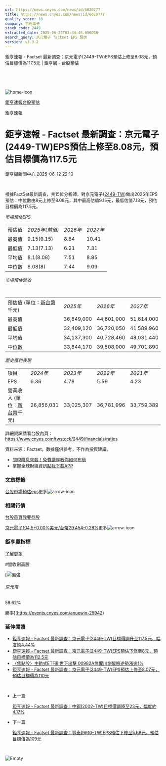 ```yaml
---
url: https://news.cnyes.com/news/id/6020777
title: https://news.cnyes.com/news/id/6020777
quality_score: 10
company: 京元電子
stock_code: 2449
extracted_date: 2025-06-25T03:44:46.656058
search_query: 京元電子 factset EPS 預估
version: v3.3.2
---
```


鉅亨速報 - Factset 最新調查：京元電子(2449-TW)EPS預估上修至8.08元，預估目標價為117.5元 | 鉅亨網 - 台股預估

‌

‌

![home-icon](/assets/icons/breadCrumb/symbol-icon-home.svg)

[鉅亨速報](/news/cat/anue_live)[台股預估](/news/cat/tw_forecast)

鉅亨速報

# 鉅亨速報 - Factset 最新調查：京元電子(2449-TW)EPS預估上修至8.08元，預估目標價為117.5元

鉅亨網新聞中心 2025-06-12 22:10

‌

根據FactSet最新調查，共15位分析師，對京元電子([2449-TW](https://www.cnyes.com/twstock/2449))做出2025年EPS預估：中位數由8元上修至8.08元，其中最高估值9.15元，最低估值7.13元，預估目標價為117.5元。

*市場預估EPS*

|  |  |  |  |
| --- | --- | --- | --- |
| 預估值 | *2025年(前值)* | *2026年* | *2027年* |
| 最高值 | 9.15(9.15) | 8.84 | 10.41 |
| 最低值 | 7.13(7.13) | 6.21 | 7.31 |
| 平均值 | 8.1(8.08) | 7.51 | 8.85 |
| 中位數 | 8.08(8) | 7.44 | 9.09 |

*市場預估營收*

‌

|  |  |  |  |
| --- | --- | --- | --- |
| 預估值 (單位：[新台幣](https://invest.cnyes.com/forex/detail/usdtwd)千元) | *2025年* | *2026年* | *2027年* |
| 最高值 | 36,849,000 | 44,601,000 | 51,614,000 |
| 最低值 | 32,409,120 | 36,720,050 | 41,589,960 |
| 平均值 | 34,137,300 | 40,728,460 | 48,031,440 |
| 中位數 | 33,844,170 | 39,508,000 | 49,701,890 |

*歷史獲利表現*

|  |  |  |  |  |
| --- | --- | --- | --- | --- |
| 項目 | *2024年* | *2023年* | *2022年* | *2021年* |
| EPS | 6.36 | 4.78 | 5.59 | 4.23 |
| 營業收入 (單位：[新台幣](https://invest.cnyes.com/forex/detail/usdtwd)千元) | 26,856,031 | 33,025,307 | 36,781,996 | 33,759,389 |

詳細資訊請看台股內頁：  
<https://www.cnyes.com/twstock/2449/financials/ratios>

資料來源：Factset，數據僅供參考，不作為投資建議。

* [關稅降息夾殺！免費講座教你如何布局](https://www.rsc.com.tw/Cnyes_RSC/SeminarBooking2025InvestmentOutlook.aspx?utm_source=anue&utm_medium=usstocks_end)
* 掌握全球財經資訊[點我下載APP](http://www.cnyes.com/app/?utm_source=mweb&utm_medium=HamMenuBanner&utm_campaign=fixed&utm_content=entr)

### 文章標籤

[台股](https://news.cnyes.com/tag/台股 "台股")[市場預估](https://news.cnyes.com/tag/市場預估 "市場預估")[eps](https://news.cnyes.com/tag/eps "eps")更多![arrow-icon](/assets/icons/arrows/arrow-down.svg)

### 相關行情

[台股首頁](https://www.cnyes.com/twstock)[我要存股](https://supr.link/8OHaU)

[京元電子104.5+0.00%](https://www.cnyes.com/twstock/2449)[美元/台幣29.454-0.28%](https://invest.cnyes.com/forex/detail/USDTWD)更多![arrow-icon](/assets/icons/arrows/arrow-down.svg)

### 鉅亨贏指標

[了解更多](https://events.cnyes.com/anuewin-25942)

#營收創高股

[![偏強](/assets/icons/win-indicator/long.svg)

###### 京元電

58.62%

勝率](https://events.cnyes.com/anuewin-25942)

### 延伸閱讀

* [鉅亨速報 - Factset 最新調查：京元電子(2449-TW)目標價調升至117.5元，幅度約4.44%](/news/id/6020776)
* [鉅亨速報 - Factset 最新調查：京元電子(2449-TW)EPS預估下修至8元，預估目標價為112.5元](/news/id/6014560)
* [〈焦點股〉主動式ETF亂世下出擊 00982A無懼川劇變臉逆勢漲逾1%](/news/id/5993339)
* [鉅亨速報 - Factset 最新調查：京元電子(2449-TW)EPS預估上修至8.07元，預估目標價為110元](/news/id/5982789)

‌

* 上一篇

  [鉅亨速報 - Factset 最新調查：中鋼(2002-TW)目標價調降至23元，幅度約4.17%](/news/id/6021528)
* 下一篇

  [鉅亨速報 - Factset 最新調查：豐泰(9910-TW)EPS預估下修至5.68元，預估目標價為109元](/news/id/6020516)

‌

![Empty](/assets/icons/skeleton/empty-image.svg)

‌